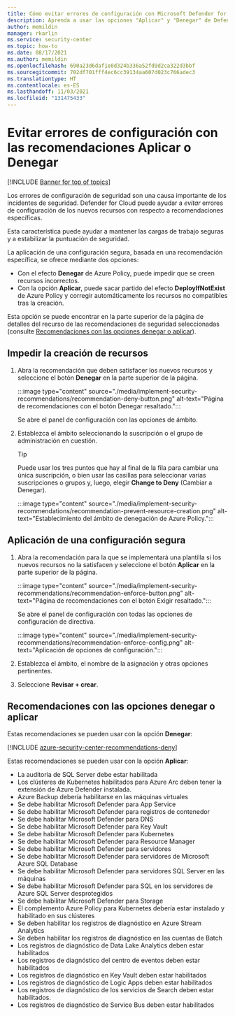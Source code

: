 ```yaml
---
title: Cómo evitar errores de configuración con Microsoft Defender for Cloud
description: Aprenda a usar las opciones "Aplicar" y "Denegar" de Defender for Cloud en las páginas de detalles de recomendaciones.
author: memildin
manager: rkarlin
ms.service: security-center
ms.topic: how-to
ms.date: 08/17/2021
ms.author: memildin
ms.openlocfilehash: 690a23d6daf1e0d324b336a52fd9d2ca322d3bbf
ms.sourcegitcommit: 702df701fff4ec6cc39134aa607d023c766adec3
ms.translationtype: HT
ms.contentlocale: es-ES
ms.lasthandoff: 11/03/2021
ms.locfileid: "131475433"
---
```

# <a name="prevent-misconfigurations-with-enforcedeny-recommendations"></a>Evitar errores de configuración con las recomendaciones Aplicar o Denegar

[!INCLUDE [Banner for top of topics](./includes/banner.md)]

Los errores de configuración de seguridad son una causa importante de los incidentes de seguridad. Defender for Cloud puede ayudar a *evitar* errores de configuración de los nuevos recursos con respecto a recomendaciones específicas. 

Esta característica puede ayudar a mantener las cargas de trabajo seguras y a estabilizar la puntuación de seguridad.

La aplicación de una configuración segura, basada en una recomendación específica, se ofrece mediante dos opciones:

- Con el efecto **Denegar** de Azure Policy, puede impedir que se creen recursos incorrectos.
- Con la opción **Aplicar**, puede sacar partido del efecto **DeployIfNotExist** de Azure Policy y corregir automáticamente los recursos no compatibles tras la creación.

Esta opción se puede encontrar en la parte superior de la página de detalles del recurso de las recomendaciones de seguridad seleccionadas (consulte [Recomendaciones con las opciones denegar o aplicar](#recommendations-with-denyenforce-options)).

## <a name="prevent-resource-creation"></a>Impedir la creación de recursos

1. Abra la recomendación que deben satisfacer los nuevos recursos y seleccione el botón **Denegar** en la parte superior de la página.

    :::image type="content" source="./media/implement-security-recommendations/recommendation-deny-button.png" alt-text="Página de recomendaciones con el botón Denegar resaltado.":::

    Se abre el panel de configuración con las opciones de ámbito. 

1. Establezca el ámbito seleccionando la suscripción o el grupo de administración en cuestión.

    > [!TIP]
    > Puede usar los tres puntos que hay al final de la fila para cambiar una única suscripción, o bien usar las casillas para seleccionar varias suscripciones o grupos y, luego, elegir **Change to Deny** (Cambiar a Denegar).

    :::image type="content" source="./media/implement-security-recommendations/recommendation-prevent-resource-creation.png" alt-text="Establecimiento del ámbito de denegación de Azure Policy.":::


## <a name="enforce-a-secure-configuration"></a>Aplicación de una configuración segura

1. Abra la recomendación para la que se implementará una plantilla si los nuevos recursos no la satisfacen y seleccione el botón **Aplicar** en la parte superior de la página.

    :::image type="content" source="./media/implement-security-recommendations/recommendation-enforce-button.png" alt-text="Página de recomendaciones con el botón Exigir resaltado.":::

    Se abre el panel de configuración con todas las opciones de configuración de directiva. 

    :::image type="content" source="./media/implement-security-recommendations/recommendation-enforce-config.png" alt-text="Aplicación de opciones de configuración.":::

1. Establezca el ámbito, el nombre de la asignación y otras opciones pertinentes.

1. Seleccione **Revisar + crear**.

## <a name="recommendations-with-denyenforce-options"></a>Recomendaciones con las opciones denegar o aplicar

Estas recomendaciones se pueden usar con la opción **Denegar**:

[!INCLUDE [azure-security-center-recommendations-deny](../../includes/asc/recommendations-with-deny.md)]

Estas recomendaciones se pueden usar con la opción **Aplicar**:

- La auditoría de SQL Server debe estar habilitada
- Los clústeres de Kubernetes habilitados para Azure Arc deben tener la extensión de Azure Defender instalada.
- Azure Backup debería habilitarse en las máquinas virtuales
- Se debe habilitar Microsoft Defender para App Service
- Se debe habilitar Microsoft Defender para registros de contenedor
- Se debe habilitar Microsoft Defender para DNS
- Se debe habilitar Microsoft Defender para Key Vault
- Se debe habilitar Microsoft Defender para Kubernetes
- Se debe habilitar Microsoft Defender para Resource Manager
- Se debe habilitar Microsoft Defender para servidores
- Se debe habilitar Microsoft Defender para servidores de Microsoft Azure SQL Database
- Se debe habilitar Microsoft Defender para servidores SQL Server en las máquinas
- Se debe habilitar Microsoft Defender para SQL en los servidores de Azure SQL Server desprotegidos
- Se debe habilitar Microsoft Defender para Storage
- El complemento Azure Policy para Kubernetes debería estar instalado y habilitado en sus clústeres
- Se deben habilitar los registros de diagnóstico en Azure Stream Analytics
- Se deben habilitar los registros de diagnóstico en las cuentas de Batch
- Los registros de diagnóstico de Data Lake Analytics deben estar habilitados
- Los registros de diagnóstico del centro de eventos deben estar habilitados
- Los registros de diagnóstico en Key Vault deben estar habilitados
- Los registros de diagnóstico de Logic Apps deben estar habilitados
- Los registros de diagnóstico de los servicios de Search deben estar habilitados.
- Los registros de diagnóstico de Service Bus deben estar habilitados
